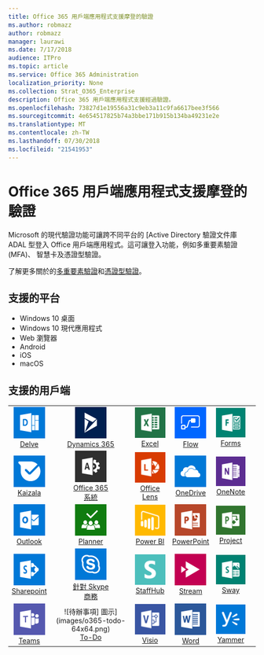 ```yaml
---
title: Office 365 用戶端應用程式支援摩登的驗證
ms.author: robmazz
author: robmazz
manager: laurawi
ms.date: 7/17/2018
audience: ITPro
ms.topic: article
ms.service: Office 365 Administration
localization_priority: None
ms.collection: Strat_O365_Enterprise
description: Office 365 用戶端應用程式支援經過驗證。
ms.openlocfilehash: 73827d1e19556a31c9eb3a11c9fa6617bee3f566
ms.sourcegitcommit: 4e654517825b74a3bbe171b915b134ba49231e2e
ms.translationtype: MT
ms.contentlocale: zh-TW
ms.lasthandoff: 07/30/2018
ms.locfileid: "21541953"
---
```

# <a name="office-365-client-app-support---modern-authentication"></a>Office 365 用戶端應用程式支援摩登的驗證

Microsoft 的現代驗證功能可讓跨不同平台的 [Active Directory 驗證文件庫 ADAL 型登入 Office 用戶端應用程式。這可讓登入功能，例如多重要素驗證 (MFA)、 智慧卡及憑證型驗證。

了解更多關於的[多重要素驗證](https://docs.microsoft.com/azure/active-directory/authentication/multi-factor-authentication)和[憑證型驗證](https://docs.microsoft.com/azure/active-directory/active-directory-certificate-based-authentication-get-started)。

## <a name="supported-platforms"></a>支援的平台

 - Windows 10 桌面
 - Windows 10 現代應用程式
 - Web 瀏覽器
 - Android
 - iOS
 - macOS

## <a name="supported-clients"></a>支援的用戶端

| | | | | | |
|:---:|:---:|:---:|:---:|:---:|:---:|
| ![探索圖示](images/o365-delve-64x64.png) <br> [Delve](https://products.office.com/business/intelligent-search) | ![Dynamics 365 圖示](images/o365-dynamics365-64x64.png) <br> [Dynamics 365](https://dynamics.microsoft.com) | ![Excel 圖示](images/o365-excel-64x64.png) <br> [Excel](https://products.office.com/excel) | ![流程圖示](images/o365-flow-64x64.png) <br> [Flow](https://flow.microsoft.com) | ![表單圖示](images/o365-forms-64x64.png) <br> [Forms](https://flow.microsoft.com/connectors/shared_microsoftforms/microsoft-forms/) | 
| ![Kaizala 圖示](images/o365-kaizala-64x64.png) <br> [Kaizala](https://products.office.com/en/business/microsoft-kaizala) | ![Office 365 Admin 圖示](images/o365-o365admin-64x64.png) <br> [Office 365<br>系統](https://products.office.com/business/manage-office-365-admin-app) | ![透鏡圖示](images/o365-lens-64x64.png) <br> [Office Lens](https://www.microsoft.com/p/office-lens/9wzdncrfj3t8?activetab=pivot%3Aoverviewtab) | ![OneDrive for Business 圖示](images/o365-OneDrive-64x64.png) <br> [OneDrive](https://products.office.com/onedrive-for-business/online-cloud-storage) | ![OneNote 圖示](images/o365-OneNote-64x64.png) <br> [OneNote](https://products.office.com/onenote)
| ![Outlook 圖示](images/o365-outlook-64x64.png) <br> [Outlook](https://products.office.com/outlook) | ![規劃圖示](images/o365-planner-64x64.png) <br> [Planner](https://products.office.com/business/task-management-software) | ![PowerBI 圖示](images/o365-powerbi-64x64.png) <br> [Power BI](https://powerbi.microsoft.com) | ![PowerPoint 圖示](images/o365-powerpoint-64x64.png) <br> [PowerPoint](https://products.office.com/powerpoint) | ![專案圖示](images/o365-project-64x64.png) <br> [Project](https://products.office.com/project) 
| ![SharePoint 圖示](images/o365-sharepoint-64x64.png) <br> [Sharepoint](https://products.office.com/sharepoint) | ![Skype 商務圖示](images/o365-skypeforbusiness-64x64.png) <br> [針對 Skype<br>商務](https://www.skype.com/business/) | ![StaffHub 圖示](images/o365-staffhub-64x64.png) <br> [StaffHub](https://products.office.com/microsoft-staffhub/staff-scheduling-software) | ![資料流圖示](images/o365-stream-64x64.png) <br> [Stream](https://stream.microsoft.com) | ![Sway 圖示](images/o365-sway-64x64.png) <br> [Sway](https://sway.com)
| ![小組圖示](images/o365-teams-64x64.png) <br> [Teams](https://products.office.com/microsoft-teams/group-chat-software) | ![待辦事項] 圖示](images/o365-todo-64x64.png) <br> [To-Do](https://todo.microsoft.com) | ![Visio 圖示](images/o365-visio-64x64.png) <br> [Visio](https://products.office.com/visio/flowchart-software) | ![Word 圖示](images/o365-word-64x64.png) <br> [Word](https://products.office.com/word) | ![Yammer 圖示](images/o365-yammer-64x64.png) <br> [Yammer](https://products.office.com/yammer/yammer-overview)